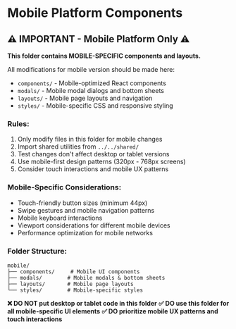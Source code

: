 # Mobile Platform Components

## ⚠️ IMPORTANT - Mobile Platform Only ⚠️

**This folder contains MOBILE-SPECIFIC components and layouts.**

All modifications for mobile version should be made here:
- `components/` - Mobile-optimized React components
- `modals/` - Mobile modal dialogs and bottom sheets
- `layouts/` - Mobile page layouts and navigation
- `styles/` - Mobile-specific CSS and responsive styling

### Rules:
1. Only modify files in this folder for mobile changes
2. Import shared utilities from `../../shared/`
3. Test changes don't affect desktop or tablet versions
4. Use mobile-first design patterns (320px - 768px screens)
5. Consider touch interactions and mobile UX patterns

### Mobile-Specific Considerations:
- Touch-friendly button sizes (minimum 44px)
- Swipe gestures and mobile navigation patterns
- Mobile keyboard interactions
- Viewport considerations for different mobile devices
- Performance optimization for mobile networks

### Folder Structure:
```
mobile/
├── components/     # Mobile UI components
├── modals/        # Mobile modals & bottom sheets
├── layouts/       # Mobile page layouts
└── styles/        # Mobile-specific styles
```

**❌ DO NOT put desktop or tablet code in this folder**
**✅ DO use this folder for all mobile-specific UI elements**
**✅ DO prioritize mobile UX patterns and touch interactions**